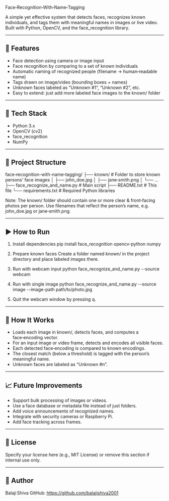 Face‑Recognition‑With‑Name‑Tagging

A simple yet effective system that detects faces, recognizes known individuals, and tags them with meaningful names in images or live video.
Built with Python, OpenCV, and the face_recognition library.

------------------------------------------------------------
🚀 Features
------------------------------------------------------------
- Face detection using camera or image input
- Face recognition by comparing to a set of known individuals
- Automatic naming of recognized people (filename → human‑readable name)
- Tags drawn on image/video (bounding boxes + names)
- Unknown faces labeled as “Unknown #1”, “Unknown #2”, etc.
- Easy to extend: just add more labeled face images to the known/ folder

------------------------------------------------------------
🧰 Tech Stack
------------------------------------------------------------
- Python 3.x
- OpenCV (cv2)
- face_recognition
- NumPy

------------------------------------------------------------
📁 Project Structure
------------------------------------------------------------
face‑recognition-with-name‑tagging/
├── known/                  # Folder to store known persons’ face images
│   ├── john_doe.jpg
│   ├── jane‑smith.png
│   └── …
├── face_recognize_and_name.py  # Main script
├── README.txt                  # This file
└── requirements.txt            # Required Python libraries

Note: The known/ folder should contain one or more clear & front‑facing photos per person.
Use filenames that reflect the person’s name, e.g. john_doe.jpg or jane‑smith.png.

------------------------------------------------------------
▶️ How to Run
------------------------------------------------------------
1. Install dependencies
   pip install face_recognition opencv-python numpy

2. Prepare known faces
   Create a folder named known/ in the project directory and place labeled images there.

3. Run with webcam input
   python face_recognize_and_name.py --source webcam

4. Run with single image
   python face_recognize_and_name.py --source image --image-path path/to/photo.jpg

5. Quit the webcam window by pressing q.

------------------------------------------------------------
🧠 How It Works
------------------------------------------------------------
- Loads each image in known/, detects faces, and computes a face‑encoding vector.
- For an input image or video frame, detects and encodes all visible faces.
- Each detected face‑encoding is compared to known encodings.
- The closest match (below a threshold) is tagged with the person’s meaningful name.
- Unknown faces are labeled as “Unknown #n”.

------------------------------------------------------------
📈 Future Improvements
------------------------------------------------------------
- Support bulk processing of images or videos.
- Use a face database or metadata file instead of just folders.
- Add voice announcements of recognized names.
- Integrate with security cameras or Raspberry Pi.
- Add face tracking across frames.

------------------------------------------------------------
📄 License
------------------------------------------------------------
Specify your license here (e.g., MIT License) or remove this section if internal use only.

------------------------------------------------------------
👤 Author
------------------------------------------------------------
Balaji Shiva
GitHub: https://github.com/balajishiva2001
